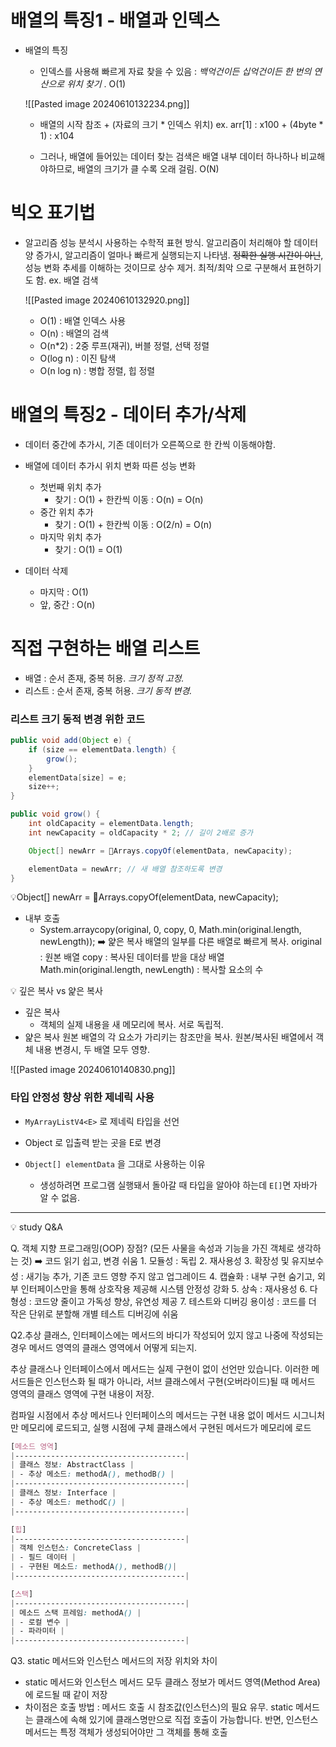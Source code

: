 # 배열의 특징1 - 배열과 인덱스

* 배열의 특징
	* 인덱스를 사용해 빠르게 자료 찾을 수 있음 : *백억건이든 십억건이든 한 번의 연산으로 위치 찾기* . O(1)

	![[Pasted image 20240610132234.png]]
	* 배열의 시작 참조 + (자료의 크기 * 인덱스 위치)
		ex. arr[1] : x100 + (4byte * 1) : x104

	* 그러나, 배열에 들어있는 데이터 찾는 검색은
		배열 내부 데이터 하나하나 비교해야하므로, 배열의 크기가 클 수록 오래 걸림. O(N)

# 빅오 표기법
* 알고리즘 성능 분석시 사용하는 수학적 표현 방식.
	알고리즘이 처리해야 할 데이터 양 증가시, 알고리즘이 얼마나 빠르게 실행되는지 나타냄.
	~~정확한 실행 시간이 아닌~~, 성능 변화 추세를 이해하는 것이므로 상수 제거.
	최적/최악 으로 구분해서 표현하기도 함. ex. 배열 검색
	
	![[Pasted image 20240610132920.png]]

	* O(1) : 배열 인덱스 사용
	* O(n) : 배열의 검색
	* O(n*2) : 2중 루프(재귀), 버블 정렬, 선택 정렬
	* O(log n) : 이진 탐색
	* O(n log n) : 병합 정렬, 힙 정렬

# 배열의 특징2 - 데이터 추가/삭제
* 데이터 중간에 추가시, 기존 데이터가 오른쪽으로 한 칸씩 이동해야함.

* 배열에 데이터 추가시 위치 변화 따른 성능 변화
	* 첫번째 위치 추가 
		* 찾기 : O(1) + 한칸씩 이동 : O(n) = O(n)
	* 중간 위치 추가
		* 찾기 : O(1) + 한칸씩 이동 : O(2/n) = O(n)
	* 마지막 위치 추가
		* 찾기 : O(1) = O(1)

* 데이터 삭제
	* 마지막 : O(1)
	* 앞, 중간 : O(n)

# 직접 구현하는 배열 리스트
* 배열 : 순서 존재, 중복 허용. *크기 정적 고정.*
* 리스트 : 순서 존재, 중복 허용. *크기 동적 변경.*

### 리스트 크기 동적 변경 위한 코드
```java
public void add(Object e) {
	if (size == elementData.length) {
		grow();
	}
	elementData[size] = e;
	size++;
}

public void grow() {
	int oldCapacity = elementData.length;
	int newCapacity = oldCapacity * 2; // 길이 2배로 증가

	Object[] newArr = Arrays.copyOf(elementData, newCapacity); 

	elementData = newArr; // 새 배열 참조하도록 변경
}
```

💡Object[] newArr = Arrays.copyOf(elementData, newCapacity); 
* 내부 호출 
	* System.arraycopy(original, 0, copy, 0, Math.min(original.length, newLength)); ➡️ 얉은 복사
		배열의 일부를 다른 배열로 빠르게 복사.
		original : 원본 배열
		copy : 복사된 데이터를 받을 대상 배열
		Math.min(original.length, newLength) : 복사할 요소의 수

💡 깊은 복사 vs 얉은 복사
* 깊은 복사
	* 객체의 실제 내용을 새 메모리에 복사. 서로 독립적.
* 얉은 복사
	원본 배열의 각 요소가 가리키는 참조만을 복사. 원본/복사된 배열에서 객체 내용 변경시, 두 배열 모두 영향.

![[Pasted image 20240610140830.png]]

### 타입 안정성 향상 위한 제네릭 사용
* `MyArrayListV4<E>` 로 제네릭 타입을 선언
* Object 로 입출력 받는 곳을 E로 변경

* `Object[] elementData` 을 그대로 사용하는 이유
	* 생성하려면 프로그램 실행돼서 돌아갈 때 타입을 알아야 하는데 `E[]`면 자바가 알 수 없음.








---

💡 study Q&A

Q. 객체 지향 프로그래밍(OOP) 장점?
	(모든 사물을 속성과 기능을 가진 객체로 생각하는 것) ➡️ 코드 읽기 쉽고, 변경 쉬움
	1. 모듈성 : 독립
	2. 재사용성
	3. 확장성 및 유지보수성 : 새기능 추가, 기존 코드 영향 주지 않고 업그레이드
	4. 캡슐화 : 내부 구현 숨기고, 외부 인터페이스만을 통해 상호작용 제공해 시스템 안정성 강화
	5. 상속 : 재사용성
	6. 다형성 : 코드양 줄이고 가독성 향상, 유연성 제공
	7. 테스트와 디버깅 용이성 : 코드를 더 작은 단위로 분할해 개별 테스트 디버깅에 쉬움


Q2.추상 클래스, 인터페이스에는 메서드의 바디가 작성되어 있지 않고 나중에 작성되는 경우 메서드 영역의 클래스 영역에서 어떻게 되는지.

추상 클래스나 인터페이스에서 메서드는 실제 구현이 없이 선언만 있습니다. 이러한 메서드들은 인스턴스화 될 때가 아니라, 서브 클래스에서 구현(오버라이드)될 때 메서드 영역의 클래스 영역에 구현 내용이 저장.

컴파일 시점에서 추상 메서드나 인터페이스의 메서드는 구현 내용 없이 메서드 시그니처만 메모리에 로드되고, 실행 시점에 구체 클래스에서 구현된 메서드가 메모리에 로드

```css
[메소드 영역] 
|--------------------------------------| 
| 클래스 정보: AbstractClass | 
| - 추상 메소드: methodA(), methodB() | 
|--------------------------------------| 
| 클래스 정보: Interface | 
| - 추상 메소드: methodC() | 
|--------------------------------------| 

[힙] 
|--------------------------------------| 
| 객체 인스턴스: ConcreteClass | 
| - 필드 데이터 | 
| - 구현된 메소드: methodA(), methodB()| 
|--------------------------------------| 

[스택] 
|--------------------------------------| 
| 메소드 스택 프레임: methodA() | 
| - 로컬 변수 | 
| - 파라미터 | 
|--------------------------------------|
```


Q3. static 메서드와 인스턴스 메서드의 저장 위치와 차이
* static 메서드와 인스턴스 메서드 모두 클래스 정보가 메서드 영역(Method Area)에 로드될 때 같이 저장
* 차이점은 호출 방법 : 메서드 호출 시 참조값(인스턴스)의 필요 유무.
	static 메서드는 클래스에 속해 있기에 클래스명만으로 직접 호출이 가능합니다. 반면, 인스턴스 메서드는 특정 객체가 생성되어야만 그 객체를 통해 호출
